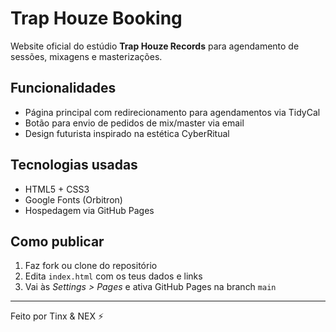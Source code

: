 
# Trap Houze Booking

Website oficial do estúdio **Trap Houze Records** para agendamento de sessões, mixagens e masterizações.

## Funcionalidades
- Página principal com redirecionamento para agendamentos via TidyCal
- Botão para envio de pedidos de mix/master via email
- Design futurista inspirado na estética CyberRitual

## Tecnologias usadas
- HTML5 + CSS3
- Google Fonts (Orbitron)
- Hospedagem via GitHub Pages

## Como publicar
1. Faz fork ou clone do repositório
2. Edita `index.html` com os teus dados e links
3. Vai às _Settings > Pages_ e ativa GitHub Pages na branch `main`

---
Feito por Tinx & NEX ⚡
